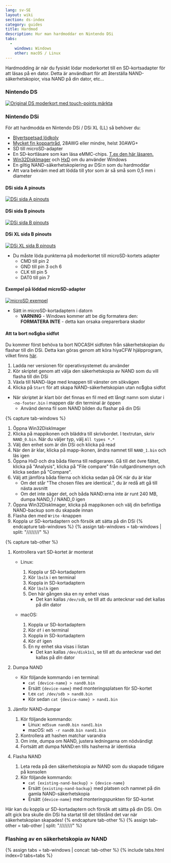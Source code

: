 ```yaml
---
lang: sv-SE
layout: wiki
section: ds-index
category: guides
title: Hardmod
description: Hur man hardmoddar en Nintendo DSi
tabs:
  - 
    windows: Windows
    other: macOS / Linux
---
```


Hardmodding är när du fysiskt lödar moderkortet till en SD-kortsadapter för att läsas på en dator. Detta är användbart för att återställa NAND-säkerhetskopior, visa NAND på din dator, etc...

### Nintendo DS
[![Original DS moderkort med touch-points märkta](/assets/images/ds-hardmod/mobo_pinout.png)](/assets/images/ds-hardmod/mobo_pinout.png)

### Nintendo DSi

För att hardmodda en Nintendo DSi / DSi XL (LL) så behöver du:
   - [Blyertspetsad lödkolv](https://www.amazon.com/dp/B01N4571Q6)
   - [Mycket fin koppartråd](https://www.amazon.com/dp/B01MXGNTA4), 28AWG eller mindre, helst 30AWG+
   - SD till microSD-adapter
   - En SD-kortläsare som kan läsa eMMC-chips. [T.ex den här läsaren.](https://www.amazon.com/dp/B006T9B6R2)
   - [Win32DiskImager](https://sourceforge.net/projects/win32diskimager/) och [HxD](https://mh-nexus.de/en/downloads.php?product=HxD20) om du använder Windows
   - En giltig NAND-säkerhetskopiering av DSi:n som du hardmoddar
   - Att vara bekväm med att lödda till ytor som är så små som 0,5 mm i diameter

#### DSi sida A pinouts
[![DSi sida A pinouts](/assets/images/dsi-hardmod/side_a.jpg)](/assets/images/dsi-hardmod/side_a.jpg)
#### DSi sida B pinouts
[![DSi sida B pinouts](/assets/images/dsi-hardmod/side_b.png)](/assets/images/dsi-hardmod/side_b.png)
#### DSi XL sida B pinouts
[![DSi XL sida B pinouts](/assets/images/dsi-hardmod/dsi_xl_side_b.png)](/assets/images/dsi-hardmod/dsi_xl_side_b.png)

- Du måste löda punkterna på moderkortet till microSD-kortets adapter
   - CMD till pin 2
   - GND till pin 3 och 6
   - CLK till pin 5
   - DAT0 till pin 7

#### Exempel på löddad microSD-adapter
[![microSD exempel](/assets/images/dsi-hardmod/sd.jpg)](/assets/images/dsi-hardmod/sd.jpg)

- Sätt in microSD-kortadaptern i datorn
   - **VARNING** - Windows kommer att be dig formatera den: **FORMATERA INTE** - detta kan orsaka oreparerbara skador

#### Att ta bort no$gba sidfot
Du kommer först behöva ta bort NOCASH sidfoten från säkerhetskopian du flashar till din DSi. Detta kan göras genom att köra hiyaCFW hjälpprogram, vilket finns [här](https://github.com/mondul/HiyaCFW-Helper/releases/latest).

1. Ladda ner versionen för operativsystemet du använder
1. Kör skriptet genom att välja den säkerhetskopia av NAND som du vill flasha till din DSi
1. Växla till NAND-läge med knappen till vänster om sökvägen
1. Klicka på `Start` för att skapa NAND-säkerhetskopian utan no$gba sidfot

- När skriptet är klart bör det finnas en fil med ett långt namn som slutar i `-no-footer.bin` i mappen där din terminal är öppen
   - Använd denna fil som NAND bilden du flashar på din DSi

{% capture tab-windows %}
1. Öppna Win32DiskImager
1. Klicka på mappikonen och bläddra till skrivbordet. I textrutan, skriv `NAND_0.bin`. När du väljer typ, välj `All types *.*`
1. Välj den enhet som är din DSi och klicka på read
1. När den är klar, klicka på mapp-ikonen, ändra namnet till `NAND_1.bin` och läs igen
1. Öppna HxD och dra båda filerna till redigeraren. Gå till det övre fältet, klicka på "Analysis", klicka på "File compare" från rullgardinsmenyn och klicka sedan på "Compare".
1. Välj att jämföra båda filerna och klicka sedan på OK när du är klar
   - Om det står "The chosen files are identical.", du är redå att gå till nästa avsnitt
   - Om det inte säger det, och båda NAND:erna inte är runt 240 MB, dumpa NAND_1 / NAND_0 igen
1. Öppna Win32DiskImager, klicka på mappikonen och välj din befintliga NAND-backup som du skapade innan
1. Flasha den med `Write` -knappen
1. Koppla ur SD-kortadaptern och försök att sätta på din DSi
{% endcapture tab-windows %}
{% assign tab-windows = tab-windows | split: "////////" %}


{% capture tab-other %}
1. Kontrollera vart SD-kortet är monterat
   - Linux:
      1. Koppla ur SD-kortadaptern
      1. Kör `lbslk` i en terminal
      1. Koppla in SD-kortadaptern
      1. Kör `lbslk` igen
      1. Den här gången ska en ny enhet visas
         - Det kan kallas `/dev/sdb`, se till att du antecknar vad det kallas på *din* dator

   - macOS:
      1. Koppla ur SD-kortadaptern
      1. Kör `df` i en terminal
      1. Koppla in SD-kortadaptern
      1. Kör `df` igen
      1. En ny enhet ska visas i listan
         - Det kan kallas `/dev/disk1s1`, se till att du antecknar vad det kallas på *din* dator

1. Dumpa NAND
   - Kör följande kommando i en terminal:
      - `cat {device-name} > nand0.bin`
      - Ersätt `{device-name}` med monteringsplatsen för SD-kortet
      - t.ex `cat /dev/sdb > nand0.bin`
      - Kör sedan `cat {device-name} > nand1.bin`


1. Jämför NAND-dumpar
   1. Kör följande kommando:
      - Linux: `md5sum nand0.bin nand1.bin`
      - macOS: `md5 -r nand0.bin nand1.bin`
   1. Kontrollera att hashen matchar varandra
   1. Om inte, dumpa om NAND, justera ledningarna om nödvändigt
   1. Fortsätt att dumpa NAND:en tills hasherna är identiska

1. Flasha NAND
   1. Leta reda på den säkerhetskopia av NAND som du skapade tidigare på konsolen
   1. Kör följande kommando:
      - `cat {existing-nand-backup} > {device-name}`
      - Ersätt `{existing-nand-backup}` med platsen och namnet på din gamla NAND-säkerhetskopia
      - Ersätt `{device-name}` med monteringspunkten för SD-kortet

Här kan du koppla ur SD-kortadaptern och försök att sätta på din DSi. Om allt gick bra skulle din DSi ha startat till det tillstånd det var när säkerhetskopian skapades!
{% endcapture tab-other %}
{% assign tab-other = tab-other | split: "////////" %}

### Flashing av en säkerhetskopia av NAND
{% assign tabs = tab-windows | concat: tab-other %}
{% include tabs.html index=0 tabs=tabs %}
